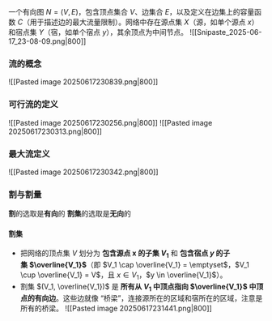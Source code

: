 一个有向图 $N = (V, E)$，包含顶点集合 $V$、边集合 $E$，以及定义在边集上的容量函数 $C$（用于描述边的最大流量限制）。网络中存在源点集 $X$（源，如单个源点 $x$）和宿点集 $Y$（宿，如单个宿点 $y$），其余顶点为中间节点。
![[Snipaste_2025-06-17_23-08-09.png|800]]
### 流的概念
![[Pasted image 20250617230839.png|800]]
### 可行流的定义
![[Pasted image 20250617230256.png|800]]
![[Pasted image 20250617230313.png|800]]
### 最大流定义
![[Pasted image 20250617230342.png|800]]
### 割与割量
**割**的选取是**有向**的
**割集**的选取是**无向**的
#### 割集
- 把网络的顶点集 $V$ 划分为 **包含源点 x 的子集 $V_1$** 和 **包含宿点 $y$ 的子集 $\overline{V_1}$**（即 $V_1 \cap \overline{V_1} = \emptyset$，$V_1 \cup \overline{V_1} = V$，且 $x \in V_1$，$y \in \overline{V_1}$）。
- 割集 $(V_1, \overline{V_1})$ 是 **所有从 $V_1$ 中顶点指向 $\overline{V_1}$ 中顶点的有向边**。这些边就像 “桥梁”，连接源所在的区域和宿所在的区域，注意是所有的桥梁。
![[Pasted image 20250617231441.png|800]]
